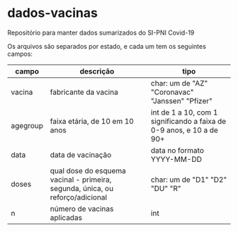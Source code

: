 # dados-vacinas
Repositório para manter dados sumarizados do SI-PNI Covid-19

Os arquivos são separados por estado, e cada um tem os seguintes campos:

|campo | descrição | tipo |
|------|-----------|------|
|vacina | fabricante da vacina | char: um de "AZ" "Coronavac" "Janssen" "Pfizer" |
|agegroup | faixa etária, de 10 em 10 anos | int de 1 a 10, com 1 significando a faixa de 0-9 anos, e 10 a de 90+ |
|data | data de vacinação | data no formato YYYY-MM-DD|
|doses | qual dose do esquema vacinal - primeira, segunda, única, ou reforço/adicional | char: um de "D1" "D2" "DU" "R" |
|n | número de vacinas aplicadas | int |
